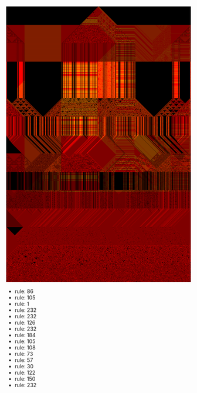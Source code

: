 ![photo](./output.png) 
 * rule: 86
* rule: 105
* rule: 1
* rule: 232
* rule: 232
* rule: 126
* rule: 232
* rule: 184
* rule: 105
* rule: 108
* rule: 73
* rule: 57
* rule: 30
* rule: 122
* rule: 150
* rule: 232
